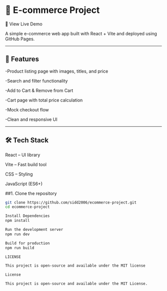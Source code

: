# 🛒 E-commerce Project

🚀 View Live Demo

A simple e-commerce web app built with React + Vite and deployed using GitHub Pages.

---

## 🚀 Features

-Product listing page with images, titles, and price

-Search and filter functionality

-Add to Cart & Remove from Cart

-Cart page with total price calculation

-Mock checkout flow

-Clean and responsive UI


---

## 🛠️ Tech Stack

React – UI library

Vite – Fast build tool

CSS – Styling

JavaScript (ES6+)

##1. Clone the repository
```bash
git clone https://github.com/sidd2006/ecommerce-project.git
cd ecommerce-project

Install Dependencies
npm install

Run the development server
npm run dev

Build for production
npm run build

LICENSE

This project is open-source and available under the MIT license

License

This project is open-source and available under the MIT License.
